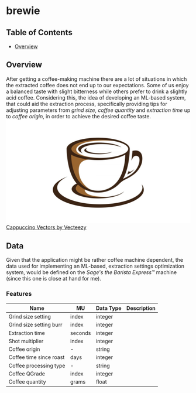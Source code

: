 # brewie

## Table of Contents

- [Overview](#overview)
  
## Overview

After getting a coffee-making machine there are a lot of situations in which the extracted coffee does not end up to our expectations. Some of us enjoy a balanced taste with slight bitterness while others prefer to drink a slightly acid coffee. Considering this, the idea of developing an ML-based system, that could aid the extraction process, specifically providing tips for adjusting parameters from _grind size_, _coffee quantity_ and _extraction time_ up to _coffee origin_, in order to achieve the desired coffee taste.
<br />
![alt text](images/coffee-icon.jpg)
<a href="https://www.vecteezy.com/free-vector/cappuccino">Cappuccino Vectors by Vecteezy</a>

## Data

Given that the application might be rather coffee machine dependent, the data used for implementing an ML-based, extraction settings optimization system, would be defined on the _Sage's the Barista Express™_ machine (since this one is close at hand for me).

### Features
|Name|MU|Data Type|Description|
|---|---|---|---|
|Grind size setting|index|integer|   |
|Grind size setting burr|index|integer|   |
|Extraction time|seconds|integer|   |
|Shot multiplier|index|integer|   |
|Coffee origin|-|string|   |
|Coffee time since roast|days|integer|   |
|Coffee processing type|-|string|   |
|Coffee QGrade|index|integer|   |
|Coffee quantity|grams|float|   |
